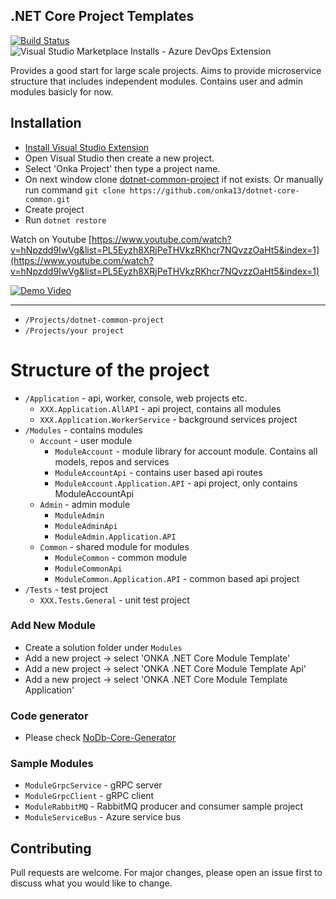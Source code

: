 ## .NET Core Project Templates

[![Build Status](https://onurkaya13.visualstudio.com/dotnet-core-template/_apis/build/status/onka13.dotnet-core-template?branchName=master)](https://onurkaya13.visualstudio.com/dotnet-core-template/_build/latest?definitionId=4&branchName=master)
![Visual Studio Marketplace Installs - Azure DevOps Extension](https://img.shields.io/visual-studio-marketplace/azure-devops/installs/total/onka13.CoreTemplate?label=vs%20extension%20installs)

Provides a good start for large scale projects.
Aims to provide microservice structure that includes independent modules.
Contains user and admin modules basicly for now.

## Installation

- [Install Visual Studio Extension](https://marketplace.visualstudio.com/items?itemName=onka13.CoreTemplate)
- Open Visual Studio then create a new project.
- Select 'Onka Project' then type a project name.
- On next window clone [dotnet-common-project](https://github.com/onka13/dotnet-core-common) if not exists. Or manually run command `git clone https://github.com/onka13/dotnet-core-common.git`
- Create project
- Run `dotnet restore` 

Watch on Youtube [https://www.youtube.com/watch?v=hNpzdd9IwVg&list=PL5Eyzh8XRjPeTHVkzRKhcr7NQvzzOaHt5&index=1](https://www.youtube.com/watch?v=hNpzdd9IwVg&list=PL5Eyzh8XRjPeTHVkzRKhcr7NQvzzOaHt5&index=1)

[![Demo Video](http://i3.ytimg.com/vi/hNpzdd9IwVg/maxresdefault.jpg)](https://www.youtube.com/watch?v=hNpzdd9IwVg&list=PL5Eyzh8XRjPeTHVkzRKhcr7NQvzzOaHt5&index=1 "Demo Video")


***

- `/Projects/dotnet-common-project`
- `/Projects/your project`

# Structure of the project

- `/Application` - api, worker, console, web projects etc.
    - `XXX.Application.AllAPI` - api project, contains all modules
    - `XXX.Application.WorkerService` - background services project
- `/Modules` - contains modules    
    - `Account` - user module
        - `ModuleAccount` - module library for account module. Contains all models, repos and services
        - `ModuleAccountApi` - contains user based api routes
        - `ModuleAccount.Application.API` - api project, only contains ModuleAccountApi
    - `Admin` - admin module
        - `ModuleAdmin`
        - `ModuleAdminApi`
        - `ModuleAdmin.Application.API`
    - `Common` - shared module for modules
        - `ModuleCommon` - common module
        - `ModuleCommonApi`
        - `ModuleCommon.Application.API` - common based api project    
- `/Tests` - test project
    - `XXX.Tests.General` - unit test project

### Add New Module

- Create a solution folder under `Modules`
- Add a new project -> select 'ONKA .NET Core Module Template'
- Add a new project -> select 'ONKA .NET Core Module Template Api'
- Add a new project -> select 'ONKA .NET Core Module Template Application'

### Code generator

- Please check [NoDb-Core-Generator](https://github.com/onka13/NoDb-Core-Generator)

### Sample Modules

- `ModuleGrpcService` - gRPC server
- `ModuleGrpcClient` - gRPC client
- `ModuleRabbitMQ` - RabbitMQ producer and consumer sample project
- `ModuleServiceBus` - Azure service bus

## Contributing
Pull requests are welcome. For major changes, please open an issue first to discuss what you would like to change.
